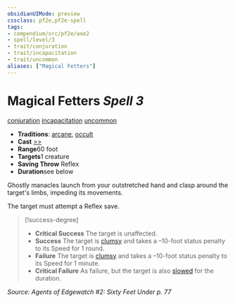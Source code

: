 ```yaml
---
obsidianUIMode: preview
cssclass: pf2e,pf2e-spell
tags:
- compendium/src/pf2e/aoe2
- spell/level/3
- trait/conjuration
- trait/incapacitation
- trait/uncommon
aliases: ["Magical Fetters"]
---
```

# Magical Fetters *Spell 3*   
[conjuration](../../Rules/traits/conjuration.md)  [incapacitation](../../Rules/traits/incapacitation.md)  [uncommon](../../Rules/traits/uncommon.md)  

- **Traditions**: [arcane](../../Rules/traits/arcane.md), [occult](../../Rules/traits/occult.md)
- **Cast** [>>](../../Rules/core-rulebook/chapter-9-playing-the-game.md#Actions "Two-Action") 
- **Range**60 foot
- **Targets**1 creature
- **Saving Throw** Reflex
- **Duration**see below

Ghostly manacles launch from your outstretched hand and clasp around the target's limbs, impeding its movements.

The target must attempt a Reflex save.

> [!success-degree] 
> - **Critical Success** The target is unaffected.
> - **Success** The target is [clumsy](../../Rules/conditions.md#Clumsy) and takes a –10-foot status penalty to its Speed for 1 round.
> - **Failure** The target is [clumsy](../../Rules/conditions.md#Clumsy) and takes a –10-foot status penalty to its Speed for 1 minute.
> - **Critical Failure** As failure, but the target is also [slowed](../../Rules/conditions.md#Slowed) for the duration.

*Source: Agents of Edgewatch #2: Sixty Feet Under p. 77*